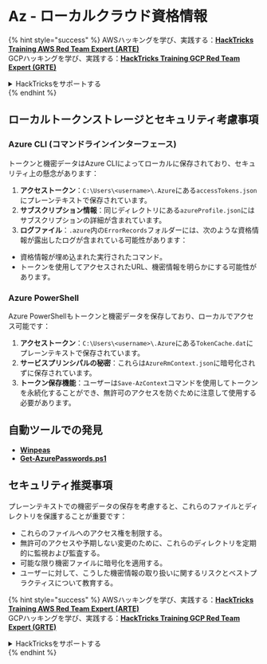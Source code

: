 # Az - ローカルクラウド資格情報

{% hint style="success" %}
AWSハッキングを学び、実践する：<img src="../../../.gitbook/assets/image (1) (1) (1) (1).png" alt="" data-size="line">[**HackTricks Training AWS Red Team Expert (ARTE)**](https://training.hacktricks.xyz/courses/arte)<img src="../../../.gitbook/assets/image (1) (1) (1) (1).png" alt="" data-size="line">\
GCPハッキングを学び、実践する：<img src="../../../.gitbook/assets/image (2) (1).png" alt="" data-size="line">[**HackTricks Training GCP Red Team Expert (GRTE)**<img src="../../../.gitbook/assets/image (2) (1).png" alt="" data-size="line">](https://training.hacktricks.xyz/courses/grte)

<details>

<summary>HackTricksをサポートする</summary>

* [**サブスクリプションプラン**](https://github.com/sponsors/carlospolop)を確認してください！
* **💬 [**Discordグループ**](https://discord.gg/hRep4RUj7f)または[**Telegramグループ**](https://t.me/peass)に参加するか、**Twitter** 🐦 [**@hacktricks\_live**](https://twitter.com/hacktricks_live)**をフォローしてください。**
* **[**HackTricks**](https://github.com/carlospolop/hacktricks)および[**HackTricks Cloud**](https://github.com/carlospolop/hacktricks-cloud)のGitHubリポジトリにPRを提出してハッキングトリックを共有してください。**

</details>
{% endhint %}

## ローカルトークンストレージとセキュリティ考慮事項

### Azure CLI (コマンドラインインターフェース)

トークンと機密データはAzure CLIによってローカルに保存されており、セキュリティ上の懸念があります：

1. **アクセストークン**：`C:\Users\<username>\.Azure`にある`accessTokens.json`にプレーンテキストで保存されています。
2. **サブスクリプション情報**：同じディレクトリにある`azureProfile.json`にはサブスクリプションの詳細が含まれています。
3. **ログファイル**：`.azure`内の`ErrorRecords`フォルダーには、次のような資格情報が露出したログが含まれている可能性があります：
* 資格情報が埋め込まれた実行されたコマンド。
* トークンを使用してアクセスされたURL、機密情報を明らかにする可能性があります。

### Azure PowerShell

Azure PowerShellもトークンと機密データを保存しており、ローカルでアクセス可能です：

1. **アクセストークン**：`C:\Users\<username>\.Azure`にある`TokenCache.dat`にプレーンテキストで保存されています。
2. **サービスプリンシパルの秘密**：これらは`AzureRmContext.json`に暗号化されずに保存されています。
3. **トークン保存機能**：ユーザーは`Save-AzContext`コマンドを使用してトークンを永続化することができ、無許可のアクセスを防ぐために注意して使用する必要があります。

## 自動ツールでの発見

* [**Winpeas**](https://github.com/carlospolop/PEASS-ng/tree/master/winPEAS/winPEASexe)
* [**Get-AzurePasswords.ps1**](https://github.com/NetSPI/MicroBurst/blob/master/AzureRM/Get-AzurePasswords.ps1)

## セキュリティ推奨事項

プレーンテキストでの機密データの保存を考慮すると、これらのファイルとディレクトリを保護することが重要です：

* これらのファイルへのアクセス権を制限する。
* 無許可のアクセスや予期しない変更のために、これらのディレクトリを定期的に監視および監査する。
* 可能な限り機密ファイルに暗号化を適用する。
* ユーザーに対して、こうした機密情報の取り扱いに関するリスクとベストプラクティスについて教育する。

{% hint style="success" %}
AWSハッキングを学び、実践する：<img src="../../../.gitbook/assets/image (1) (1) (1) (1).png" alt="" data-size="line">[**HackTricks Training AWS Red Team Expert (ARTE)**](https://training.hacktricks.xyz/courses/arte)<img src="../../../.gitbook/assets/image (1) (1) (1) (1).png" alt="" data-size="line">\
GCPハッキングを学び、実践する：<img src="../../../.gitbook/assets/image (2) (1).png" alt="" data-size="line">[**HackTricks Training GCP Red Team Expert (GRTE)**<img src="../../../.gitbook/assets/image (2) (1).png" alt="" data-size="line">](https://training.hacktricks.xyz/courses/grte)

<details>

<summary>HackTricksをサポートする</summary>

* [**サブスクリプションプラン**](https://github.com/sponsors/carlospolop)を確認してください！
* **💬 [**Discordグループ**](https://discord.gg/hRep4RUj7f)または[**Telegramグループ**](https://t.me/peass)に参加するか、**Twitter** 🐦 [**@hacktricks\_live**](https://twitter.com/hacktricks_live)**をフォローしてください。**
* **[**HackTricks**](https://github.com/carlospolop/hacktricks)および[**HackTricks Cloud**](https://github.com/carlospolop/hacktricks-cloud)のGitHubリポジトリにPRを提出してハッキングトリックを共有してください。**

</details>
{% endhint %}
